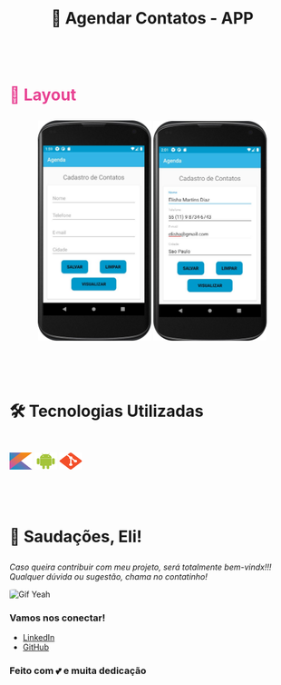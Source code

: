 <h1 align="center">
    <br>
    <p align="center" style="font-weight: bold;">🚀  Agendar Contatos - APP</p>
</h1>

<h1>
    <br>
    <p style="color: #e84393; font-weight: bold;">🎨 Layout</p>
</h1>

<p align="center">
     <img src="./image/image1.png"  width="200px">
     <img src="./image/image2.png" width="200px">
</p>

<h1>
    <br>
    <p font-weight: bold;">🛠️ Tecnologias Utilizadas</p>
</h1>

 <div style="display: inline_block"><br>
 
  <img align="center" alt="Kotlin" height="30" width="40" src="https://raw.githubusercontent.com/devicons/devicon/master/icons/kotlin/kotlin-original.svg">
  <img align="center" alt="Android" height="30" width="40" src="https://raw.githubusercontent.com/devicons/devicon/master/icons/android/android-original.svg">
  <img align="center" alt="Git" height="30" width="40" src="https://raw.githubusercontent.com/devicons/devicon/master/icons/git/git-original.svg">
 
</div>



<h1>
    <br>
    <p style="font-weight: bold;">👋 Saudações, Eli!</p>
</h1>

_Caso queira contribuir com meu projeto, será totalmente bem-vindx!!!_
_Qualquer dúvida ou sugestão, chama no contatinho!_

 <img  style="border-radius: 10%;" src="https://i.picasion.com/pic91/8dd880c47cfc761e805745c941097adb.gif" alt="Gif Yeah" width="200">

### Vamos nos conectar!

- [LinkedIn](https://www.linkedin.com/in/elisabete-a-santos/)
- [GitHub](https://github.com/elisabetealves)

### Feito com 💕 e muita dedicação


